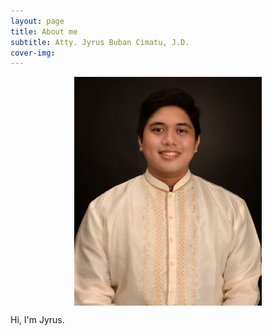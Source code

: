 ```yaml
---
layout: page
title: About me
subtitle: Atty. Jyrus Buban Cimatu, J.D.
cover-img: 
---
```


<img src="/assets/img/cimatu_jyrus2.jpg" alt="Jyrus" width="300" height="auto" style="display: block; margin: 0 auto;">


Hi, I'm Jyrus.